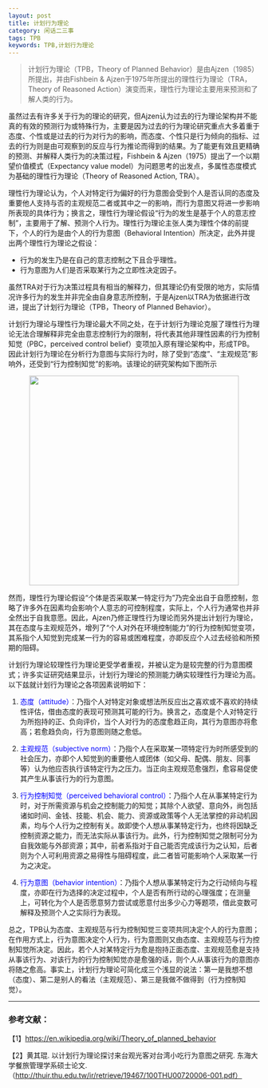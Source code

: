 ```yaml
---
layout: post
title: 计划行为理论
category: 闲话二三事
tags: TPB
keywords: TPB,计划行为理论
---
```


> 计划行为理论（TPB，Theory of Planned Behavior）是由Ajzen（1985）所提出，并由Fishbein & Ajzen于1975年所提出的理性行为理论（TRA，Theory of Reasoned Action）演变而来，理性行为理论主要用来预测和了解人类的行为。

虽然过去有许多关于行为的理论的研究，但Ajzen认为过去的行为理论架构并不能真的有效的预测行为或特殊行为，主要是因为过去的行为理论研究重点大多着重于态度、个性或是过去的行为对行为的影响，而态度、个性只是行为倾向的指标、过去的行为则是由可观察到的反应与行为推论而得到的结果。为了能更有效且更精确的预测、并解释人类行为的决策过程，Fishbein & Ajzen（1975）提出了一个以期望价值模式（Expectancy value model）为问题思考的出发点，多属性态度模式为基础的理性行为理论（Theory of Reasoned Action, TRA）。


理性行为理论认为，个人对特定行为偏好的行为意图会受到个人是否认同的态度及重要他人支持与否的主观规范二者或其中之一的影响，而行为意图又将进一步影响所表现的具体行为；换言之，理性行为理论假设“行为的发生是基于个人的意志控制”，主要用于了解、预测个人行为。理性行为理论主张人类为理性个体的前提下，个人的行为是由个人的行为意图（Behavioral Intention）所决定，此外并提出两个理性行为理论之假设：

- 行为的发生乃是在自己的意志控制之下且合乎理性。
- 行为意图为人们是否采取某行为之立即性决定因子。

虽然TRA对于行为决策过程具有相当的解释力，但其理论仍有受限的地方，实际情况许多行为的发生并非完全由自身意志所控制，于是Ajzen以TRA为依据进行改进，提出了计划行为理论（TPB，Theory of Planned Behavior）。

计划行为理论与理性行为理论最大不同之处，在于计划行为理论克服了理性行为理论无法合理解释非完全由意志控制行为的限制，将代表其他非理性因素的行为控制知觉（PBC，perceived control belief）变项加入原有理论架构中，形成TPB。因此计划行为理论在分析行为意图与实际行为时，除了受到“态度”、“主观规范”影响外，还受到“行为控制知觉”的影响。该理论的研究架构如下图所示

<p align="center">
<img src="https://fzuo.github.io/assets/img/TPB.png" width="420">
</p>

然而，理性行为理论假设“个体是否采取某一特定行为”乃完全出自于自愿控制，忽略了许多外在因素均会影响个人意志的可控制程度，实际上，个人行为通常也并非全然出于自我意愿。因此，Ajzen乃修正理性行为理论而另外提出计划行为理论，其在态度与主观规范外，增列了“个人对外在环境控制能力”的行为控制知觉变项，其系指个人知觉到完成某一行为的容易或困难程度，亦即反应个人过去经验和所预期的阻碍。

计划行为理论较理性行为理论更受学者重视，并被认定为是较完整的行为意图模式；许多实证研究结果显示，计划行为理论的预测能力确实较理性行为理论为高。以下兹就计划行为理论之各项因素说明如下：

1. <span style="color:blue">态度（attitude）</span>：乃指个人对特定对象或想法所反应出之喜欢或不喜欢的持续性评估，借由态度的表现可预测其可能的行为。换言之，态度是个人对特定行为所抱持的正、负向评价，当个人对行为的态度愈趋正向，其行为意图亦将愈高；若愈趋负向，行为意图则随之愈低。

2. <span style="color:blue">主观规范（subjective norm）</span>：乃指个人在采取某一项特定行为时所感受到的社会压力，亦即个人知觉到的重要他人或团体（如父母、配偶、朋友、同事等）认为他应否执行该特定行为之压力。当正向主观规范愈强烈，愈容易促使其产生从事该行为的行为意图。

3. <span style="color:blue">行为控制知觉（perceived behavioral control）</span>：乃指个人在从事某特定行为时，对于所需资源与机会之控制能力的知觉；其除个人欲望、意向外，尚包括诸如时间、金钱、技能、机会、能力、资源或政策等个人无法掌控的非动机因素，均与个人行为之控制有关。故即使个人想从事某特定行为，也终将因缺乏控制资源之能力，而无法实际从事该行为。此外，行为控制知觉之限制可分为自我效能与外部资源；其中，前者系指对于自己能否完成该行为之认知，后者则为个人可利用资源之易得性与阻碍程度，此二者皆可能影响个人采取某一行为之决定。

4. <span style="color:blue">行为意图（behavior intention）</span>：乃指个人想从事某特定行为之行动倾向与程度，亦即在行为选择的决定过程中，个人是否有所行动的心理强度；在测量上，可转化为个人是否愿意努力尝试或愿意付出多少心力等题项，借此变数可解释及预测个人之实际行为表现。


总之，TPB认为态度、主观规范与行为控制知觉三变项共同决定个人的行为意图；在作用方式上，行为意图决定个人行为，行为意图则又由态度、主观规范与行为控制知觉所决定。因此，若个人对某特定行为愈是抱持正面态度、主观规范愈是支持从事该行为、对该行为的行为控制知觉亦是愈强的话，则个人从事该行为的意图亦将随之愈高。事实上，计划行为理论可简化成三个浅显的说法：第一是我想不想（态度）、第二是别人的看法（主观规范）、第三是我做不做得到（行为控制知觉）。


--------------

### 参考文献：

【1】https://en.wikipedia.org/wiki/Theory_of_planned_behavior

【2】黄其琨. 以计划行为理论探讨来台观光客对台湾小吃行为意图之研究. 东海大学餐旅管理学系硕士论文. （http://thuir.thu.edu.tw/ir/retrieve/19467/100THU00720006-001.pdf）
